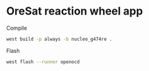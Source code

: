 # OreSat reaction wheel app

Compile

```bash
west build -p always -b nucleo_g474re .
```

Flash

```bash
west flash --runner openocd
```
